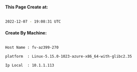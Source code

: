 
   
#### This Page Create at:

```bash

2022-12-07 - 19:08:31 UTC

```

#### Create By Machine:

```bash

Host Name : fv-az399-270

platform  : Linux-5.15.0-1023-azure-x86_64-with-glibc2.35

Ip Local  : 10.1.1.113

```

